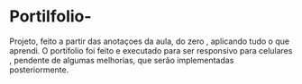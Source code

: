 # Portilfolio-
Projeto, feito a partir das anotaçoes da aula, do zero , aplicando tudo o que aprendi.
O portifolio foi feito e executado para ser responsivo para celulares , pendente de algumas melhorias, que 
serão implementadas posteriormente.
